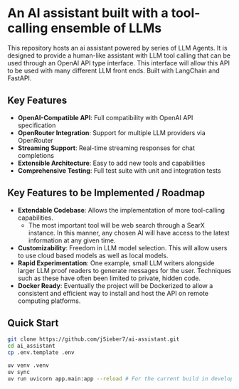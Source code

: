 # An AI assistant built with a tool-calling ensemble of LLMs

This repository hosts an ai assistant powered by series of LLM Agents. It is designed to provide a human-like assistant with LLM tool calling that can be used through an OpenAI API type interface. This interface will allow this API to be used with many different LLM front ends. Built with LangChain and FastAPI.

## Key Features
* **OpenAI-Compatible API**: Full compatibility with OpenAI API specification
* **OpenRouter Integration**: Support for multiple LLM providers via OpenRouter
* **Streaming Support**: Real-time streaming responses for chat completions
* **Extensible Architecture**: Easy to add new tools and capabilities
* **Comprehensive Testing**: Full test suite with unit and integration tests

## Key Features to be Implemented / Roadmap
* **Extendable Codebase**: Allows the implementation of more tool-calling capabilities.
  * The most important tool will be web search through a SearX instance. In this manner, any chosen AI will have access to the latest information at any given time. 
* **Customizability**: Freedom in LLM model selection. This will allow users to use cloud based models as well as local models.
* **Rapid Experimentation**: One example, small LLM writers alongside larger LLM proof readers to generate messages for the user. Techniques such as these have often been limited to private, hidden code. 
* **Docker Ready**: Eventually the project will be Dockerized to allow a consistent and efficient way to install and host the API on remote computing platforms.


## Quick Start
```bash
git clone https://github.com/jSieber7/ai-assistant.git
cd ai_assistant
cp .env.template .env

uv venv .venv
uv sync
uv run uvicorn app.main:app --reload # For the current build in development
```

